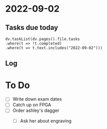 # 2022-09-02
## Tasks due today
```dataviewjs
dv.taskList(dv.pages().file.tasks
.where(t => !t.completed)
.where(t => t.text.includes("2022-09-02")))
```
## Log

# To Do
- [ ] Write down exam dates
- [ ] Catch up on FPGA
- [ ] Order ashley's dagger
	- [ ] Ask her about engraving


